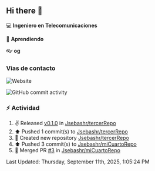 ## Hi there 👋

:computer: **Ingeniero en Telecomunicaciones**

:pencil: **Aprendiendo**

:eyeglasses: **og**

### Vias de contacto
![Website](https://img.shields.io/website?url=www.linkedin.com%2Fin%2Fjoan-sebastian-hernandez-romero-541551235)

![GitHub commit activity](https://img.shields.io/github/commit-activity/m/Jsebashr/Jsebashr)

### :zap: Actividad
<!--RECENT_ACTIVITY:start-->
1. ✌️ Released [v0.1.0](https://github.com/Jsebashr/tercerRepo/releases/tag/v0.1.0) in [Jsebashr/tercerRepo](https://github.com/Jsebashr/tercerRepo)<br>
2. ⬆️ Pushed 1 commit(s) to [Jsebashr/tercerRepo](https://github.com/Jsebashr/tercerRepo)<br>
3. 📔 Created new repository [Jsebashr/tercerRepo](https://github.com/Jsebashr/tercerRepo)<br>
4. ⬆️ Pushed 3 commit(s) to [Jsebashr/miCuartoRepo](https://github.com/Jsebashr/miCuartoRepo)<br>
5. 🎉 Merged PR [#3](https://github.com/Jsebashr/miCuartoRepo/pull/3) in [Jsebashr/miCuartoRepo](https://github.com/Jsebashr/miCuartoRepo)<br>
<!--RECENT_ACTIVITY:end-->
<!--RECENT_ACTIVITY:last_update-->
Last Updated: Thursday, September 11th, 2025, 1:05:24 PM
<!--RECENT_ACTIVITY:last_update_end-->
